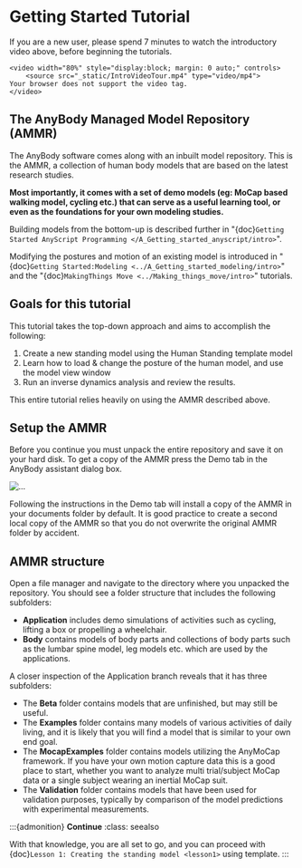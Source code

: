 # Getting Started Tutorial


If you are a new user, please spend 7 minutes to watch the introductory video above, before beginning the tutorials.

```{raw} html
<video width="80%" style="display:block; margin: 0 auto;" controls>
    <source src="_static/IntroVideoTour.mp4" type="video/mp4">
Your browser does not support the video tag.
</video>
```

## The AnyBody Managed Model Repository (AMMR)

The AnyBody software comes along with an inbuilt model repository. This
is the AMMR, a collection of human body models that are based on the
latest research studies.

**Most importantly, it comes with a set of demo models (eg: MoCap
based walking model, cycling etc.) that can serve as a useful learning
tool, or even as the foundations for your own modeling studies.**

Building models from the bottom-up is described further in "{doc}`Getting Started AnyScript Programming </A_Getting_started_anyscript/intro>`".

Modifying the postures and motion of an existing model is introduced in "{doc}`Getting Started:Modeling <../A_Getting_started_modeling/intro>`" and the "{doc}`MakingThings Move <../Making_things_move/intro>`" tutorials.

## Goals for this tutorial

This tutorial takes the top-down approach and aims to accomplish the following:

1. Create a new standing model using the Human Standing template model
2. Learn how to load & change the posture of the human model, and use the model view window
3. Run an inverse dynamics analysis and review the results.

This entire tutorial relies heavily on using the AMMR described above.

## Setup the AMMR


Before you continue you must unpack the entire repository and save it on
your hard disk. To get a copy of the AMMR press the Demo tab in the
AnyBody assistant dialog box.

![...](_static/intro/image1.png)

Following the instructions in the Demo tab will install a copy of the AMMR in your documents folder by
default. It is good practice to create a second local copy of the AMMR
so that you do not overwrite the original AMMR folder by accident.

## AMMR structure

Open a file manager and navigate to the directory where you unpacked the
repository. You should see a folder structure that includes the
following subfolders:

- **Application** includes demo simulations of activities such as cycling, lifting
  a box or propelling a wheelchair.
- **Body** contains models of body parts and collections of body parts such as the lumbar spine model, leg models etc.
  which are used by the applications.

A closer inspection of the Application branch reveals that it has three subfolders:

- The **Beta** folder contains models that are unfinished, but may still be useful.
- The **Examples** folder contains many models of various activities of daily living, and it is likely that you
  will find a model that is similar to your own end goal.
- The **MocapExamples** folder contains models utilizing the AnyMoCap framework. If you have your own motion capture data this is a good place to start,
  whether you want to analyze multi trial/subject MoCap data or a single subject wearing an inertial MoCap suit.
- The **Validation** folder contains models that have been used for validation purposes, typically by comparison of the model predictions
  with experimental measurements.


:::{admonition} **Continue**
:class: seealso

With that knowledge, you are all set to go, and you can proceed with
{doc}`Lesson 1: Creating the standing model <lesson1>` using
template.
:::
